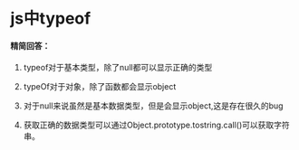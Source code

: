 # js中typeof

#### 精简回答：

1. typeof对于基本类型，除了null都可以显示正确的类型

2. typeOf对于对象，除了函数都会显示object

3. 对于null来说虽然是基本数据类型，但是会显示object,这是存在很久的bug

4. 获取正确的数据类型可以通过Object.prototype.tostring.call()可以获取字符串。
